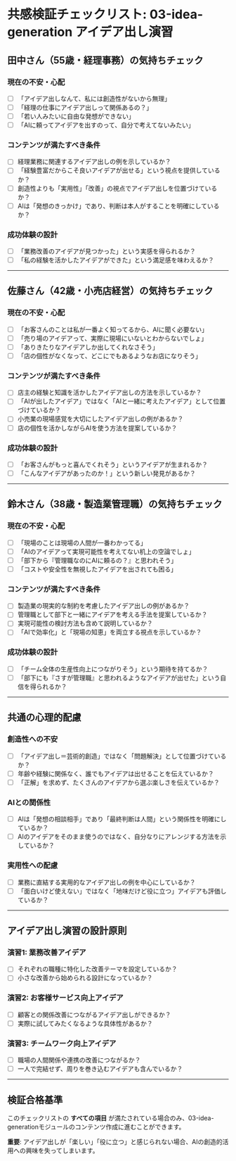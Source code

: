 # 共感検証チェックリスト: 03-idea-generation アイデア出し演習

## 田中さん（55歳・経理事務）の気持ちチェック

### 現在の不安・心配
- [ ] 「アイデア出しなんて、私には創造性がないから無理」
- [ ] 「経理の仕事にアイデア出しって関係あるの？」
- [ ] 「若い人みたいに自由な発想ができない」
- [ ] 「AIに頼ってアイデアを出すのって、自分で考えてないみたい」

### コンテンツが満たすべき条件
- [ ] 経理業務に関連するアイデア出しの例を示しているか？
- [ ] 「経験豊富だからこそ良いアイデアが出せる」という視点を提供しているか？
- [ ] 創造性よりも「実用性」「改善」の視点でアイデア出しを位置づけているか？
- [ ] AIは「発想のきっかけ」であり、判断は本人がすることを明確にしているか？

### 成功体験の設計
- [ ] 「業務改善のアイデアが見つかった」という実感を得られるか？
- [ ] 「私の経験を活かしたアイデアができた」という満足感を味わえるか？

---

## 佐藤さん（42歳・小売店経営）の気持ちチェック

### 現在の不安・心配
- [ ] 「お客さんのことは私が一番よく知ってるから、AIに聞く必要ない」
- [ ] 「売り場のアイデアって、実際に現場にいないとわからないでしょ」
- [ ] 「ありきたりなアイデアしか出してくれなさそう」
- [ ] 「店の個性がなくなって、どこにでもあるようなお店になりそう」

### コンテンツが満たすべき条件
- [ ] 店主の経験と知識を活かしたアイデア出しの方法を示しているか？
- [ ] 「AIが出したアイデア」ではなく「AIと一緒に考えたアイデア」として位置づけているか？
- [ ] 小売業の現場感覚を大切にしたアイデア出しの例があるか？
- [ ] 店の個性を活かしながらAIを使う方法を提案しているか？

### 成功体験の設計
- [ ] 「お客さんがもっと喜んでくれそう」というアイデアが生まれるか？
- [ ] 「こんなアイデアがあったのか！」という新しい発見があるか？

---

## 鈴木さん（38歳・製造業管理職）の気持ちチェック

### 現在の不安・心配
- [ ] 「現場のことは現場の人間が一番わかってる」
- [ ] 「AIのアイデアって実現可能性を考えてない机上の空論でしょ」
- [ ] 「部下から『管理職なのにAIに頼るの？』と思われそう」
- [ ] 「コストや安全性を無視したアイデアを出されても困る」

### コンテンツが満たすべき条件
- [ ] 製造業の現実的な制約を考慮したアイデア出しの例があるか？
- [ ] 管理職として部下と一緒にアイデアを考える手法を提案しているか？
- [ ] 実現可能性の検討方法も含めて説明しているか？
- [ ] 「AIで効率化」と「現場の知恵」を両立する視点を示しているか？

### 成功体験の設計
- [ ] 「チーム全体の生産性向上につながりそう」という期待を持てるか？
- [ ] 「部下にも『さすが管理職』と思われるようなアイデアが出せた」という自信を得られるか？

---

## 共通の心理的配慮

### 創造性への不安
- [ ] 「アイデア出し＝芸術的創造」ではなく「問題解決」として位置づけているか？
- [ ] 年齢や経験に関係なく、誰でもアイデアは出せることを伝えているか？
- [ ] 「正解」を求めず、たくさんのアイデアから選ぶ楽しさを伝えているか？

### AIとの関係性
- [ ] AIは「発想の相談相手」であり「最終判断は人間」という関係性を明確にしているか？
- [ ] AIのアイデアをそのまま使うのではなく、自分なりにアレンジする方法を示しているか？

### 実用性への配慮
- [ ] 業務に直結する実用的なアイデア出しの例を中心にしているか？
- [ ] 「面白いけど使えない」ではなく「地味だけど役に立つ」アイデアも評価しているか？

---

## アイデア出し演習の設計原則

### 演習1: 業務改善アイデア
- [ ] それぞれの職種に特化した改善テーマを設定しているか？
- [ ] 小さな改善から始められる設計になっているか？

### 演習2: お客様サービス向上アイデア
- [ ] 顧客との関係改善につながるアイデア出しができるか？
- [ ] 実際に試してみたくなるような具体性があるか？

### 演習3: チームワーク向上アイデア
- [ ] 職場の人間関係や連携の改善につながるか？
- [ ] 一人で完結せず、周りを巻き込むアイデアも含んでいるか？

---

## 検証合格基準

このチェックリストの **すべての項目** が満たされている場合のみ、03-idea-generationモジュールのコンテンツ作成に進むことができます。

**重要**: アイデア出しが「楽しい」「役に立つ」と感じられない場合、AIの創造的活用への興味を失ってしまいます。